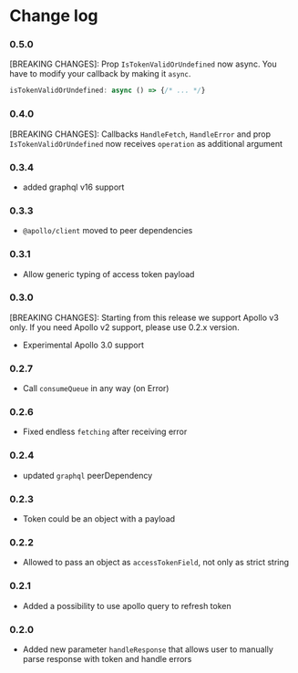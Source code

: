 # Change log

### 0.5.0
[BREAKING CHANGES]: Prop `IsTokenValidOrUndefined` now async. You have to modify your callback by making it `async`.

```ts
isTokenValidOrUndefined: async () => {/* ... */}
```


### 0.4.0
[BREAKING CHANGES]: Callbacks `HandleFetch`, `HandleError` and prop `IsTokenValidOrUndefined` now receives `operation` as additional argument

### 0.3.4
- added graphql v16 support

### 0.3.3
- `@apollo/client` moved to peer dependencies

### 0.3.1
- Allow generic typing of access token payload

### 0.3.0
[BREAKING CHANGES]: Starting from this release we support Apollo v3 only. If you need Apollo v2 support, please use
0.2.x version.

- Experimental Apollo 3.0 support

### 0.2.7
- Call `consumeQueue` in any way (on Error)

### 0.2.6
- Fixed endless `fetching` after receiving error

### 0.2.4
- updated `graphql` peerDependency

### 0.2.3
- Token could be an object with a payload

### 0.2.2
- Allowed to pass an object as `accessTokenField`, not only as strict string

### 0.2.1
- Added a possibility to use apollo query to refresh token

### 0.2.0
- Added new parameter `handleResponse` that allows user to manually parse response with token and handle errors
